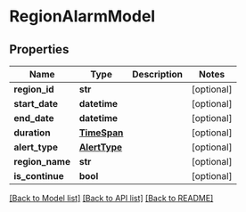 # RegionAlarmModel

## Properties
Name | Type | Description | Notes
------------ | ------------- | ------------- | -------------
**region_id** | **str** |  | [optional] 
**start_date** | **datetime** |  | [optional] 
**end_date** | **datetime** |  | [optional] 
**duration** | [**TimeSpan**](TimeSpan.md) |  | [optional] 
**alert_type** | [**AlertType**](AlertType.md) |  | [optional] 
**region_name** | **str** |  | [optional] 
**is_continue** | **bool** |  | [optional] 

[[Back to Model list]](../README.md#documentation-for-models) [[Back to API list]](../README.md#documentation-for-api-endpoints) [[Back to README]](../README.md)

